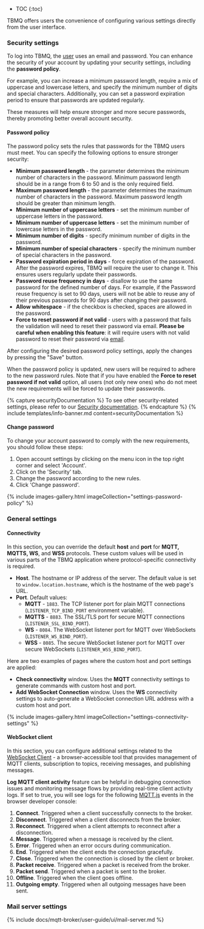 
* TOC
{:toc}

TBMQ offers users the convenience of configuring various settings directly from the user interface.

### Security settings

To log into TBMQ, the [user](/docs/mqtt-broker/user-guide/ui/users/) uses an email and password. 
You can enhance the security of your account by updating your security settings, including the **password policy**.

For example, you can increase a minimum password length, require a mix of uppercase and lowercase letters, and specify the minimum number of digits and special characters. 
Additionally, you can set a password expiration period to ensure that passwords are updated regularly. 

These measures will help ensure stronger and more secure passwords, thereby promoting better overall account security.

#### Password policy

The password policy sets the rules that passwords for the TBMQ users must meet. You can specify the following options to ensure stronger security:
- **Minimum password length** - the parameter determines the minimum number of characters in the password. Minimum password length should be in a range from 6 to 50 and is the only required field.
- **Maximum password length** - the parameter determines the maximum number of characters in the password. Maximum password length should be greater than minimum length.
- **Minimum number of uppercase letters** - set the minimum number of uppercase letters in the password.
- **Minimum number of uppercase letters** - set the minimum number of lowercase letters in the password.
- **Minimum number of digits** - specify minimum number of digits in the password.
- **Minimum number of special characters** - specify the minimum number of special characters in the password.
- **Password expiration period in days** - force expiration of the password. After the password expires, TBMQ will require the user to change it. This ensures users regularly update their passwords.
- **Password reuse frequency in days** - disallow to use the same password for the defined number of days. For example, if the Password reuse frequency is set to 90 days, users will not be able to reuse any of their previous passwords for 90 days after changing their password.
- **Allow whitespace** - if the checkbox is checked, spaces are allowed in the password.
- **Force to reset password if not valid** - users with a password that fails the validation will need to reset their password via email. **Please be careful when enabling this feature**: it will require users with not valid password to reset their password via [email](#mail-server-settings).

After configuring the desired password policy settings, apply the changes by pressing the "Save" button. 

When the password policy is updated, new users will be required to adhere to the new password rules. 
Note that if you have enabled the **Force to reset password if not valid** option, all users (not only new ones) who do not meet the new requirements will be forced to update their passwords.

{% capture securityDocumentation %}
To see other security-related settings, please refer to our [Security documentation](/docs/mqtt-broker/security/).
{% endcapture %}
{% include templates/info-banner.md content=securityDocumentation %}

#### Change password

To change your account password to comply with the new requirements, you should follow these steps:

1. Open account settings by clicking on the menu icon in the top right corner and select 'Account'.
2. Click on the 'Security' tab.
3. Change the password according to the new rules.
4. Click 'Change password'.

{% include images-gallery.html imageCollection="settings-password-policy" %}

### General settings

#### Connectivity

In this section, you can override the default **host** and **port** for **MQTT, MQTTS, WS**, and **WSS** protocols.
These custom values will be used in various parts of the TBMQ application where protocol-specific connectivity is required.

* **Host**. The hostname or IP address of the server. The default value is set to `window.location.hostname`, which is the hostname of the web page's URL.
* **Port**. Default values:
  * **MQTT** - `1883`. The TCP listener port for plain MQTT connections (`LISTENER_TCP_BIND_PORT` environment variable).
  * **MQTTS** - `8883`. The SSL/TLS port for secure MQTT connections (`LISTENER_SSL_BIND_PORT`).
  * **WS** - `8084`. The WebSocket listener port for MQTT over WebSockets (`LISTENER_WS_BIND_PORT`).
  * **WSS** - `8085`. The secure WebSocket listener port for MQTT over secure WebSockets (`LISTENER_WSS_BIND_PORT`).

Here are two examples of pages where the custom host and port settings are applied:
* **Check connectivity** window. Uses the **MQTT** connectivity settings to generate commands with custom host and port.
* **Add WebSocket Connection** window. Uses the **WS** connectivity settings to auto-generate a WebSocket connection URL address with a custom host and port.

{% include images-gallery.html imageCollection="settings-connectivity-settings" %}

#### WebSocket client

In this section, you can configure additional settings related to the [WebSocket Client](/docs/mqtt-broker/user-guide/ui/websocket-client/) - a browser-accessible tool that provides management of MQTT clients, subscription to topics, receiving messages, and publishing messages.

**Log MQTT client activity** feature can be helpful in debugging connection issues and monitoring message flows by providing real-time client activity logs. 
If set to true, you will see logs for the following [MQTT.js](https://github.com/mqttjs/MQTT.js) events in the browser developer console:
  1. **Connect**. Triggered when a client successfully connects to the broker.
  2. **Disconnect**. Triggered when a client disconnects from the broker.
  3. **Reconnect**. Triggered when a client attempts to reconnect after a disconnection.
  4. **Message**. Triggered when a message is received by the client.
  5. **Error**. Triggered when an error occurs during communication.
  6. **End**. Triggered when the client ends the connection gracefully.
  7. **Close**. Triggered when the connection is closed by the client or broker.
  8. **Packet receive**. Triggered when a packet is received from the broker.
  9. **Packet send**. Triggered when a packet is sent to the broker.
  10. **Offline**. Triggered when the client goes offline.
  11. **Outgoing empty**. Triggered when all outgoing messages have been sent.

### Mail server settings

{% include docs/mqtt-broker/user-guide/ui/mail-server.md %}